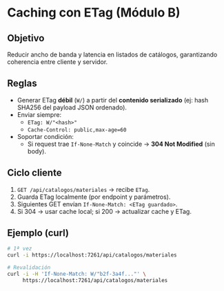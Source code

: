 <!-- Ruta: /docs/CACHING_ETAG.md | V1.0 -->

# Caching con ETag (Módulo B)

## Objetivo
Reducir ancho de banda y latencia en listados de catálogos, garantizando coherencia entre cliente y servidor.

## Reglas
- Generar ETag **débil** (`W/`) a partir del **contenido serializado** (ej: hash SHA256 del payload JSON ordenado).
- Enviar siempre:
  - `ETag: W/"<hash>"`
  - `Cache-Control: public,max-age=60`
- Soportar condición:
  - Si request trae `If-None-Match` y coincide → **304 Not Modified** (sin body).

## Ciclo cliente
1. `GET /api/catalogos/materiales` → recibe `ETag`.
2. Guarda ETag localmente (por endpoint y parámetros).
3. Siguientes GET envían `If-None-Match: <ETag guardado>`.
4. Si 304 → usar cache local; si 200 → actualizar cache y ETag.

## Ejemplo (curl)
```bash
# 1ª vez
curl -i https://localhost:7261/api/catalogos/materiales

# Revalidación
curl -i -H 'If-None-Match: W/"b2f-3a4f..."' \
     https://localhost:7261/api/catalogos/materiales

